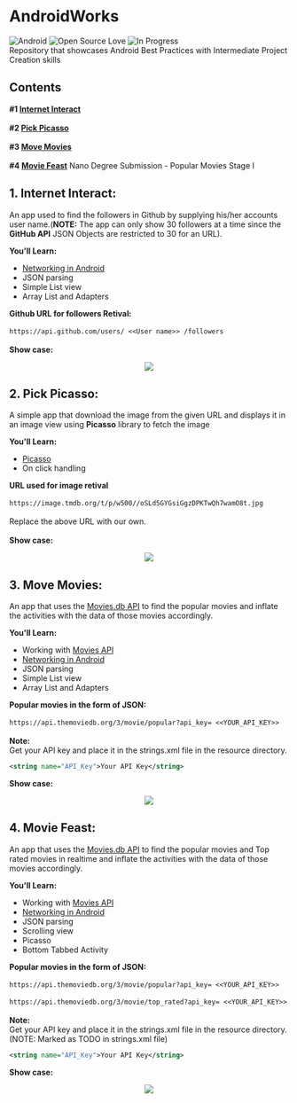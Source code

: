 # AndroidWorks

![Android](https://img.shields.io/badge/Platform-Android-green.svg)   ![Open Source Love](https://badges.frapsoft.com/os/v2/open-source.svg?v=103)   ![In Progress](https://img.shields.io/badge/in%20progress-true-yellow.svg) <br />
Repository that showcases Android Best Practices with Intermediate Project Creation skills

## Contents
**#1 [Internet Interact](https://github.com/SyamSundarKirubakaran/AndroidWorks/tree/master/InternetInteract)**
<br /><br />
**#2 [Pick Picasso](https://github.com/SyamSundarKirubakaran/AndroidWorks/tree/master/pickpicasso)**<br /><br />
**#3 [Move Movies](https://github.com/SyamSundarKirubakaran/AndroidWorks/tree/master/MoveMovie)**
<br /><br />
**#4 [Movie Feast](https://github.com/SyamSundarKirubakaran/AndroidWorks/tree/master/PosterGrid)** Nano Degree Submission - Popular Movies Stage I

## 1. Internet Interact:
An app used to find the followers in Github by supplying his/her accounts user name.(**NOTE:** The app can only show 30 followers at a time since the **GitHub API** JSON Objects are restricted to 30 for an URL). <br />

**You'll Learn:**
* [Networking in Android](https://developer.android.com/training/basics/network-ops/connecting.html)
* JSON parsing
* Simple List view
* Array List and Adapters<br />

**Github URL for followers Retival:** <br />
<br />
`https://api.github.com/users/ <<User name>> /followers` <br />
<br />
**Show case:**
<br />
<p align="center">
  <img src="asserts/gifs/internet_interact.gif">
</p>

## 2. Pick Picasso:
A simple app that download the image from the given URL and displays it in an image view using **Picasso** library to fetch the image<br />

**You'll Learn:**
* [Picasso](http://square.github.io/picasso/)
* On click handling <br />

**URL used for image retival** <br />
<br />
`https://image.tmdb.org/t/p/w500//oSLd5GYGsiGgzDPKTwQh7wamO8t.jpg` <br />
<br />
Replace the above URL with our own.<br />
<br />
**Show case:**
<br />
<p align="center">
  <img src="asserts/gifs/picasso_pick.gif">
</p>

## 3. Move Movies:
An app that uses the [Movies.db API](https://www.themoviedb.org/?language=en) to find the popular movies and inflate the activities with the data of those movies accordingly. <br />

**You'll Learn:**
* Working with [Movies API](https://www.themoviedb.org/?language=en)
* [Networking in Android](https://developer.android.com/training/basics/network-ops/connecting.html)
* JSON parsing
* Simple List view
* Array List and Adapters<br />

**Popular movies in the form of JSON:** <br />
<br />
`https://api.themoviedb.org/3/movie/popular?api_key= <<YOUR_API_KEY>> ` <br />
<br />
**Note:**<br />
Get your API key and place it in the strings.xml file in the resource directory.<br />
``` xml
<string name="API_Key">Your API Key</string>
```
**Show case:**<br />
<p align="center">
  <img src="asserts/gifs/movie.gif">
</p>

## 4. Movie Feast:
An app that uses the [Movies.db API](https://www.themoviedb.org/?language=en) to find the popular movies and Top rated movies in realtime and inflate the activities with the data of those movies accordingly. <br />

**You'll Learn:**
* Working with [Movies API](https://www.themoviedb.org/?language=en)
* [Networking in Android](https://developer.android.com/training/basics/network-ops/connecting.html)
* JSON parsing
* Scrolling view
* Picasso
* Bottom Tabbed Activity<br />

**Popular movies in the form of JSON:** <br />
<br />
`https://api.themoviedb.org/3/movie/popular?api_key= <<YOUR_API_KEY>> ` <br />
<br />
`https://api.themoviedb.org/3/movie/top_rated?api_key= <<YOUR_API_KEY>> ` <br />
<br />
**Note:**<br />
Get your API key and place it in the strings.xml file in the resource directory.(NOTE: Marked as TODO in strings.xml file)<br />
``` xml
<string name="API_Key">Your API Key</string>
```
**Show case:**<br />
<p align="center">
  <img src="asserts/gifs/movie_feast.gif">
</p>

